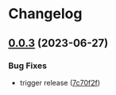 # Changelog

## [0.0.3](https://github.com/defenseunicorns/uds-aws-ci-k3d/compare/v0.0.2...v0.0.3) (2023-06-27)


### Bug Fixes

* trigger release ([7c70f2f](https://github.com/defenseunicorns/uds-aws-ci-k3d/commit/7c70f2f860cf3f8978f7ef3a6d487592f114cd7c))
